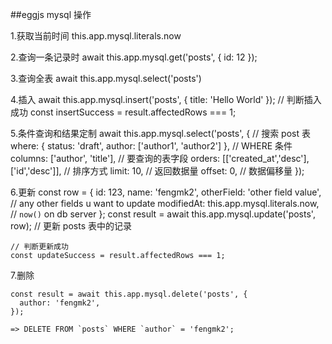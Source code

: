 ##eggjs mysql 操作

 1.获取当前时间 this.app.mysql.literals.now
 
 2.查询一条记录时 await this.app.mysql.get('posts', { id: 12 });
 
 3.查询全表 await this.app.mysql.select('posts')
 
 4.插入  await this.app.mysql.insert('posts', { title: 'Hello World' });
	// 判断插入成功
		const insertSuccess = result.affectedRows === 1;
 
 5.条件查询和结果定制  await this.app.mysql.select('posts', { // 搜索 post 表
  where: { status: 'draft', author: ['author1', 'author2'] }, // WHERE 条件
  columns: ['author', 'title'], // 要查询的表字段
  orders: [['created_at','desc'], ['id','desc']], // 排序方式
  limit: 10, // 返回数据量
  offset: 0, // 数据偏移量
 });
 
 6.更新 
	 const row = {
	  id: 123,
	  name: 'fengmk2',
	  otherField: 'other field value',    // any other fields u want to update
	  modifiedAt: this.app.mysql.literals.now, // `now()` on db server
	};
	const result = await this.app.mysql.update('posts', row); // 更新 posts 表中的记录
	
	// 判断更新成功
	const updateSuccess = result.affectedRows === 1;


 7.删除
 
	const result = await this.app.mysql.delete('posts', {
	  author: 'fengmk2',
	});

	=> DELETE FROM `posts` WHERE `author` = 'fengmk2';
 
 
